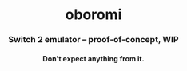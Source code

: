 <h1 align="center">oboromi</h1>
<h3 align="center">Switch 2 emulator – proof-of-concept, WIP</h3>
<h4 align="center">Don't expect anything from it.</h4>
